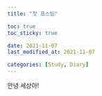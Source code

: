 ```yaml
---
title: "첫 포스팅"

toc: true
toc_sticky: true

date: 2021-11-07
last_modified_at: 2021-11-07

categories: [Study, Diary]
---
```


안녕 세상아!

